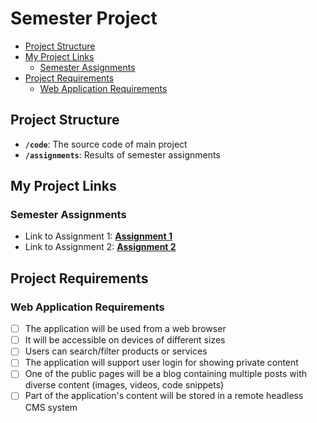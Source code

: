 # Semester Project <!-- omit in toc -->

- [Project Structure](#project-structure)
- [My Project Links](#my-project-links)
  - [Semester Assignments](#semester-assignments)
- [Project Requirements](#project-requirements)
  - [Web Application Requirements](#web-application-requirements)

## Project Structure

- **`/code`**: The source code of main project
- **`/assignments`**: Results of semester assignments

## My Project Links

### Semester Assignments

- Link to Assignment 1: [**Assignment 1**](/assignments/assignment%201/figma_essentials-hero_section.mp4)
- Link to Assignment 2: [**Assignment 2**](/assignments/assignment%202/user_personas_and_information_architecture.docx)

## Project Requirements

### Web Application Requirements

- [ ] The application will be used from a web browser
- [ ] It will be accessible on devices of different sizes
- [ ] Users can search/filter products or services
- [ ] The application will support user login for showing private content
- [ ] One of the public pages will be a blog containing multiple posts with diverse content (images, videos, code snippets)
- [ ] Part of the application's content will be stored in a remote headless CMS system
